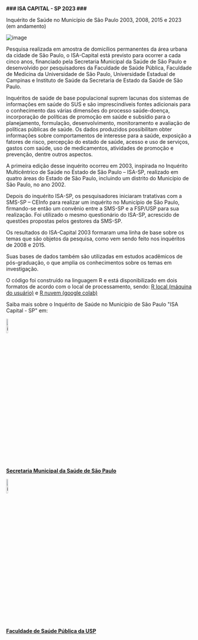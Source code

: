 **### ISA CAPITAL - SP 2023 ###**

Inquérito de Saúde no Município de São Paulo 2003, 2008, 2015 e 2023 (em andamento)

![image](https://github.com/user-attachments/assets/81ed77b3-0a6f-4e15-bca2-62cd86cd0458)

Pesquisa realizada em amostra de domicílios permanentes da área urbana da cidade de São Paulo, o ISA-Capital está previsto para ocorrer a cada cinco anos, financiado pela Secretaria Municipal da Saúde de São Paulo e desenvolvido por pesquisadores da Faculdade de Saúde Pública, Faculdade de Medicina da Universidade de São Paulo, Universidade Estadual de Campinas e Instituto de Saúde da Secretaria de Estado da Saúde de São Paulo.

Inquéritos de saúde de base populacional suprem lacunas dos sistemas de informações em saúde do SUS e são imprescindíveis fontes adicionais para o conhecimento das várias dimensões do processo saúde-doença, incorporação de políticas de promoção em saúde e subsídio para o planejamento, formulação, desenvolvimento, monitoramento e avaliação de políticas públicas de saúde. Os dados produzidos possibilitam obter informações sobre comportamentos de interesse para a saúde, exposição a fatores de risco, percepção do estado de saúde, acesso e uso de serviços, gastos com saúde, uso de medicamentos, atividades de promoção e prevenção, dentre outros aspectos.

A primeira edição desse inquérito ocorreu em 2003, inspirada no Inquérito Multicêntrico de Saúde no Estado de São Paulo – ISA-SP, realizado em quatro áreas do Estado de São Paulo, incluindo um distrito do Município de São Paulo, no ano 2002.

Depois do inquérito ISA-SP, os pesquisadores iniciaram tratativas com a SMS-SP – CEInfo para realizar um inquérito no Município de São Paulo, firmando-se então um convênio entre a SMS-SP e a FSP/USP para sua realização. Foi utilizado o mesmo questionário do ISA-SP, acrescido de questões propostas pelos gestores da SMS-SP.

Os resultados do ISA-Capital 2003 formaram uma linha de base sobre os temas que são objetos da pesquisa, como vem sendo feito nos inquéritos de 2008 e 2015.

Suas bases de dados também são utilizadas em estudos acadêmicos de pós-graduação, o que amplia os conhecimentos sobre os temas em investigação.

O código foi construído na linguagem R e está disponibilizado em dois formatos de acordo com o local de processamento, sendo: <a href="https://github.com/gisa-ceinfo-sms-sp/isacapitalsp/blob/main/codigo-base-sms-sp.r">R local (máquina do usuário)</a> e <a href="https://github.com/gisa-ceinfo-sms-sp/isacapitalsp/blob/main/ISA_CAPITAL_2023.ipynb">R nuvem (google colab)</a>


Saiba mais sobre o Inquérito de Saúde no Município de São Paulo "ISA Capital - SP" em:

<img src="https://github.com/user-attachments/assets/7b248db0-c0aa-4219-a050-8ba6f8f06fd6" alt="image" style="width:10%;">

**[Secretaria Municipal da Saúde de São Paulo](https://capital.sp.gov.br/web/saude/epidemiologia_e_informacao/isacapitalsp)**

<img src="https://github.com/user-attachments/assets/8bf2052c-a92b-4139-a0c1-67cdbcc41a70" alt="image" style="width:10%;">

**[Faculdade de Saúde Pública da USP](https://www.fsp.usp.br/isa-capital/apresentacao/)**
